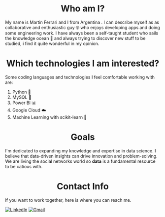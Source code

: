 # <div align="center">Who am I?</div>
My name is Martin Ferrari and I from Argentina . I can describe myself as as collaborative and enthusiastic guy 🤓 who enjoys developing apps and doing some engineering work. I have always been a self-taught student who sails the knowledge ocean 🌊 and always trying to discover new stuff to be studied, i find it quite wonderful in my opinion.

# <div align="center">Which technologies I am interested?</div>
Some coding languages and technologies I feel comfortable working with are:

1) Python 🐍
2) MySQL 💾
3) Power BI 📊
4)  Google Cloud ☁️
5)  Machine Learning with scikit-learn 🤖

# <div align="center">Goals</div>
I'm dedicated to expanding my knowledge and expertise in data science. I believe that data-driven insights can drive innovation and problem-solving. We are living the social networks world so **data** is a fundamental resource to be catious with.

# <div align="center">Contact Info</div>
If you want to work together, here is where you can reach me. <br>


[![LinkedIn](https://img.shields.io/badge/LinkedIn-0077B5?style=for-the-badge&logo=linkedin&logoColor=white)](https://www.linkedin.com/in/martin-ferrari-bb0547219/)
[![Gmail](https://img.shields.io/badge/Gmail-Contact_Me-green?style=flat-square&logo=gmail&logoColor=FFFFFF&labelColor=3A3B3C&color=fff)](mailto:tinchoferrarigd@gmail.com)
